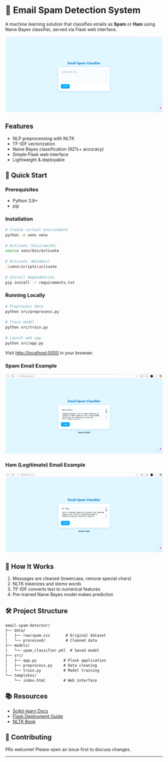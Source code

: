 # 📧 Email Spam Detection System

A machine learning solution that classifies emails as **Spam** or **Ham** using Naive Bayes classifier, served via Flask web interface.

![image alt](https://github.com/adi-2023/spam-detection/blob/ac337fd4f372ace09991a1b7823a3af1754f65ee/1.png)
## Features
- NLP preprocessing with NLTK
- TF-IDF vectorization
- Naive Bayes classification (92%+ accuracy)
- Simple Flask web interface
- Lightweight & deployable

## 🚀 Quick Start

### Prerequisites
- Python 3.8+
- pip

### Installation
```bash
# Create virtual environment
python -m venv venv

# Activate (Unix/macOS)
source venv/bin/activate

# Activate (Windows)
.\venv\Scripts\activate

# Install dependencies
pip install -r requirements.txt
```

### Running Locally
```bash
# Preprocess data
python src/preprocess.py

# Train model
python src/train.py

# Launch web app
python src/app.py
```
Visit [http://localhost:5000](http://localhost:5000) in your browser.

### Spam Email Example
![image alt](https://github.com/adi-2023/spam-detection/blob/ae01ed1926bd8d727bc7ab42099e9b51b8eb401c/3.png)

### Ham (Legitimate) Email Example
![image alt](https://github.com/adi-2023/spam-detection/blob/ae01ed1926bd8d727bc7ab42099e9b51b8eb401c/2.png)

## 🧠 How It Works
1. Messages are cleaned (lowercase, remove special chars)
2. NLTK tokenizes and stems words
3. TF-IDF converts text to numerical features
4. Pre-trained Naive Bayes model makes prediction

## 🛠️ Project Structure
```
email-spam-detector/
├── data/
│   ├── raw/spam.csv       # Original dataset
│   └── processed/         # Cleaned data
├── models/
│   └── spam_classifier.pkl  # Saved model
├── src/
│   ├── app.py            # Flask application
│   ├── preprocess.py     # Data cleaning
│   └── train.py          # Model training
└── templates/
    └── index.html        # Web interface
```

## 📚 Resources
- [Scikit-learn Docs](https://scikit-learn.org/stable/)
- [Flask Deployment Guide](https://flask.palletsprojects.com/en/2.2.x/deploying/)
- [NLTK Book](https://www.nltk.org/book/)

## 🤝 Contributing
PRs welcome! Please open an issue first to discuss changes.

---
```
